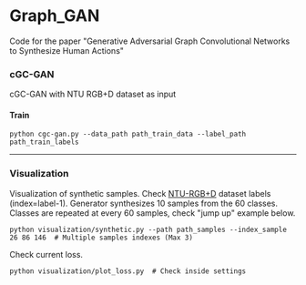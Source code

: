 # Graph_GAN
Code for the paper "Generative Adversarial Graph Convolutional Networks to Synthesize Human Actions"



### cGC-GAN
cGC-GAN with NTU RGB+D dataset as input

#### Train
```
python cgc-gan.py --data_path path_train_data --label_path path_train_labels
```

---

### Visualization
Visualization of synthetic samples. Check [NTU-RGB+D](http://rose1.ntu.edu.sg/datasets/actionrecognition.asp) dataset labels (index=label-1).
Generator synthesizes 10 samples from the 60 classes. Classes are repeated at every 60 samples, check "jump up" example below.

```
python visualization/synthetic.py --path path_samples --index_sample 26 86 146  # Multiple samples indexes (Max 3) 
```

Check current loss.
```
python visualization/plot_loss.py  # Check inside settings
```
